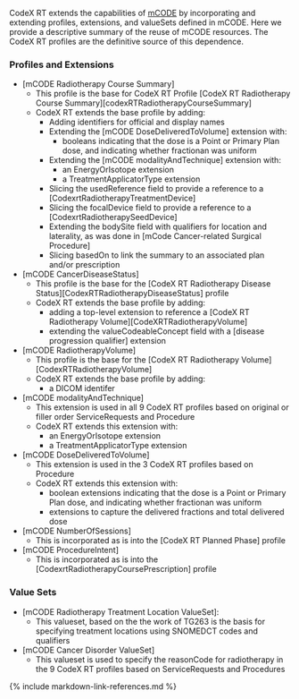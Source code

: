 CodeX RT extends the capabilities of [mCODE](https://hl7.org/fhir/us/mcode/STU2.1) by incorporating and extending profiles, extensions, and valueSets defined in mCODE.
Here we provide a descriptive summary of the reuse of mCODE resources. The CodeX RT profiles are the definitive source of this dependence.

### Profiles and Extensions
* [mCODE Radiotherapy Course Summary]
  * This profile is the base for CodeX RT Profile [CodeX RT Radiotherapy Course Summary][codexRTRadiotherapyCourseSummary]
  * CodeX RT extends the base profile by adding:
    * Adding identifiers for official and display names
    * Extending the [mCODE DoseDeliveredToVolume] extension with:
      * booleans indicating that the dose is a Point or Primary Plan dose, and indicating whether fractionan was uniform
    * Extending the [mCODE modalityAndTechnique] extension with:
      * an EnergyOrIsotope extension
      * a TreatmentApplicatorType extension
    * Slicing the usedReference field to provide a reference to a [CodexrtRadiotherapyTreatmentDevice]
    * Slicing the focalDevice field to provide a reference to a [CodexrtRadiotherapySeedDevice]
    * Extending the bodySite field with qualifiers for location and laterality, as was done in [mCode Cancer-related Surgical Procedure]
    * Slicing basedOn to link the summary to an associated plan and/or prescription
* [mCODE CancerDiseaseStatus]
  * This  profile is the base for the [CodeX RT Radiotherapy Disease Status][CodexRTRadiotherapyDiseaseStatus] profile
  * CodeX RT extends the base profile by adding:
    * adding a top-level extension to reference a [CodeX RT Radiotherapy Volume][CodeXRTRadiotherapyVolume]
    * extending the valueCodeableConcept field with a [disease progression qualifier] extension
* [mCODE RadiotherapyVolume]
  * This profile is the base for the [CodeX RT Radiotherapy Volume][CodexRTRadiotherapyVolume]
  * CodeX RT extends the base profile by adding:
    * a DICOM identifer
* [mCODE modalityAndTechnique]
  * This extension is used in all 9 CodeX RT profiles based on original or filler order ServiceRequests and Procedure
  * CodeX RT extends this extension with:
    * an EnergyOrIsotope extension
    * a TreatmentApplicatorType extension
* [mCODE DoseDeliveredToVolume]
  * This extension is used in the 3 CodeX RT profiles based on Procedure
  * CodeX RT extends this extension with:
    * boolean extensions indicating that the dose is a Point or Primary Plan dose, and indicating whether fractionan was uniform
    * extensions to capture the delivered fractions and total delivered dose
* [mCODE NumberOfSessions]
  * This is incorporated as is into the [CodeX RT Planned Phase] profile
* [mCODE ProcedureIntent]
  * This is incorporated as is into the [CodexrtRadiotherapyCoursePrescription] profile

### Value Sets
* [mCODE Radiotherapy Treatment Location ValueSet]:
  * This valueset, based on the the work of TG263 is the basis for specifying treatment locations using SNOMEDCT codes and qualifiers
* [mCODE Cancer Disorder ValueSet]
  * This valueset is used to specify the reasonCode for radiotherapy in the 9 CodeX RT profiles based on ServiceRequests and Procedures

{% include markdown-link-references.md %}